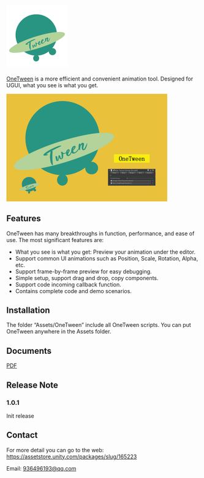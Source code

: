 ## ![160x160](.\Doc\160x160.png)

[OneTween]( https://assetstore.unity.com/packages/slug/165223 
) is a more efficient and convenient animation tool. Designed for UGUI, what you see is what you get. 

![420x280](.\Doc\420x280.png)



## Features

OneTween has many breakthroughs in function, performance, and ease of use. The most significant features are:

- What you see is what you get: Preview your animation under the editor. 
- Support common UI animations such as Position, Scale, Rotation, Alpha, etc. 
- Support frame-by-frame preview for easy debugging. 
- Simple setup, support drag and drop, copy components.
- Support code incoming callback function.
- Contains complete code and demo scenarios.

## Installation

The folder “Assets/OneTween” include all OneTween scripts. You can put OneTween anywhere in the Assets folder.

## Documents

[PDF](.\Doc\README.pdf)

## Release Note

### 1.0.1

Init release 

## Contact

For more detail you can go to the web:   https://assetstore.unity.com/packages/slug/165223 

Email: [936496193@qq.com](mailto:936496193@qq.com)